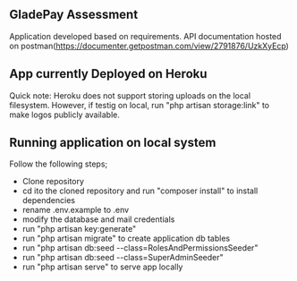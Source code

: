 ## GladePay Assessment

Application developed based on requirements. API documentation hosted on postman(https://documenter.getpostman.com/view/2791876/UzkXyEcp)

## App currently Deployed on Heroku

Quick note: Heroku does not support storing uploads on the local filesystem. However, if testig on local, run "php artisan storage:link" to make logos publicly available.

## Running application on local system

Follow the following steps;

 - Clone repository
 - cd ito the cloned repository and run "composer install" to install dependencies
 - rename .env.example to .env
 - modify the database and mail credentials
 - run "php artisan key:generate"
 - run "php artisan migrate" to create application db tables
 - run "php artisan db:seed --class=RolesAndPermissionsSeeder"
 - run "php artisan db:seed --class=SuperAdminSeeder"
 - run "php artisan serve" to serve app locally
